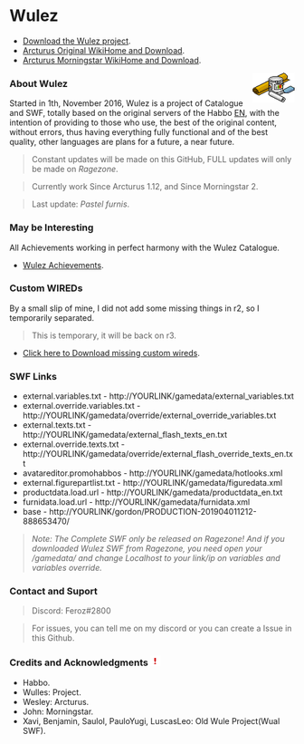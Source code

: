 # Wulez

* [Download the Wulez project](https://github.com/Wulles/Wulez/archive/master.zip).
* [Arcturus Original WikiHome and Download](https://bitbucket.org/Wesley12312/arcturus/wiki/Home).
* [Arcturus Morningstar WikiHome and Download](https://git.krews.org/morningstar/Arcturus-Community/releases).

<img src="https://raw.githubusercontent.com/Wulles/eyethatseeseverything/master/catal_fp_pic4.gif" align="right">

### About Wulez

Started in 1th, November 2016, Wulez is a project of Catalogue and SWF, totally based on the original servers of the Habbo [EN](https://habbo.com/), with the intention of providing to those who use, the best of the original content, without errors, thus having everything fully functional and of the best quality, other languages are plans for a future, a near future.

> Constant updates will be made on this GitHub, FULL updates will only be made on *Ragezone*.

> Currently work Since Arcturus 1.12, and Since Morningstar 2.

> Last update: *Pastel furnis*.

### May be Interesting

All Achievements working in perfect harmony with the Wulez Catalogue.

* [Wulez Achievements](https://github.com/Wulles/Achievements).

### Custom WIREDs

By a small slip of mine, I did not add some missing things in r2, so I temporarily separated.

> This is temporary, it will be back on r3.

* [Click here to Download missing custom wireds](https://github.com/Wulles/Wulez/tree/master/SWF%20Parts/Custom%20Wireds).

### SWF Links

* external.variables.txt - http://YOURLINK/gamedata/external_variables.txt
* external.override.variables.txt - http://YOURLINK/gamedata/override/external_override_variables.txt
* external.texts.txt - http://YOURLINK/gamedata/external_flash_texts_en.txt
* external.override.texts.txt - http://YOURLINK/gamedata/override/external_flash_override_texts_en.txt
* avatareditor.promohabbos - http://YOURLINK/gamedata/hotlooks.xml
* external.figurepartlist.txt - http://YOURLINK/gamedata/figuredata.xml
* productdata.load.url - http://YOURLINK/gamedata/productdata_en.txt
* furnidata.load.url - http://YOURLINK/gamedata/furnidata.xml
* base - http://YOURLINK/gordon/PRODUCTION-201904011212-888653470/

> *Note: The Complete SWF only be released on Ragezone! And if you downloaded Wulez SWF from Ragezone, you need open your /gamedata/ and change Localhost to your link/ip on variables and variables override.*

### Contact and Suport

> Discord: Feroz#2800

> For issues, you can tell me on my discord or you can create a Issue in this Github.

### Credits and Acknowledgments <img src="https://raw.githubusercontent.com/Wulles/eyethatseeseverything/master/icon_10.png">

* Habbo.
* Wulles: Project.
* Wesley: Arcturus.
* John: Morningstar.
* Xavi, Benjamin, Saulol, PauloYugi, LuscasLeo: Old Wule Project(Wual SWF).